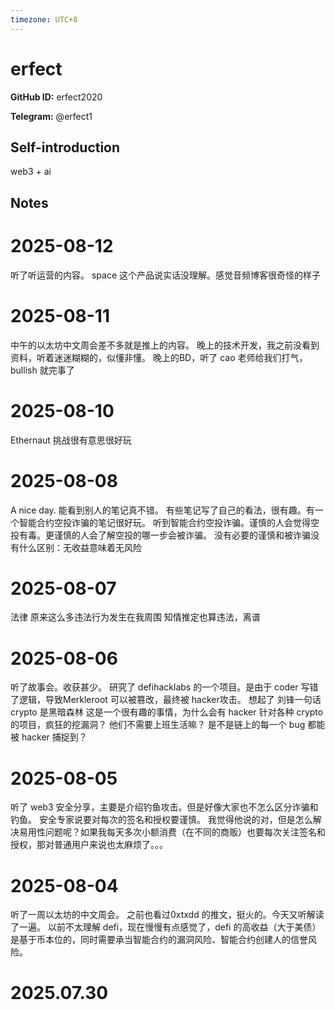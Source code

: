 ```yaml
---
timezone: UTC+8
---
```


# erfect

**GitHub ID:** erfect2020

**Telegram:** @erfect1

## Self-introduction

web3 + ai

## Notes

<!-- Content_START -->
# 2025-08-12

听了听运营的内容。
space 这个产品说实话没理解。感觉音频博客很奇怪的样子

# 2025-08-11

中午的以太坊中文周会差不多就是推上的内容。
晚上的技术开发，我之前没看到资料，听着迷迷糊糊的，似懂非懂。
晚上的BD，听了 cao 老师给我们打气，bullish 就完事了

# 2025-08-10

Ethernaut 挑战很有意思很好玩

# 2025-08-08

A nice day.
能看到别人的笔记真不错。
有些笔记写了自己的看法，很有趣。有一个智能合约空投诈骗的笔记很好玩。
听到智能合约空投诈骗。谨慎的人会觉得空投有毒。更谨慎的人会了解空投的哪一步会被诈骗。
没有必要的谨慎和被诈骗没有什么区别：无收益意味着无风险

# 2025-08-07

法律
原来这么多违法行为发生在我周围
知情推定也算违法，离谱

# 2025-08-06

听了故事会。收获甚少。
研究了 defihacklabs 的一个项目。是由于 coder 写错了逻辑，导致Merkleroot 可以被篡改，最终被 hacker攻击。
想起了 刘锋一句话 crypto 是黑暗森林
这是一个很有趣的事情，为什么会有 hacker 针对各种 crypto 的项目，疯狂的挖漏洞？
他们不需要上班生活嘛？
是不是链上的每一个 bug 都能被 hacker 捕捉到？

# 2025-08-05

听了 web3 安全分享，主要是介绍钓鱼攻击。但是好像大家也不怎么区分诈骗和钓鱼。
安全专家说要对每次的签名和授权要谨慎。
我觉得他说的对，但是怎么解决易用性问题呢？如果我每天多次小额消费（在不同的商贩）也要每次关注签名和授权，那对普通用户来说也太麻烦了。。。

# 2025-08-04

听了一周以太坊的中文周会。
之前也看过0xtxdd 的推文，挺火的。今天又听解读了一遍。
以前不太理解 defi，现在慢慢有点感觉了，defi 的高收益（大于美债）是基于币本位的，同时需要承当智能合约的漏洞风险、智能合约创建人的信誉风险。


# 2025.07.30


<!-- Content_END -->
